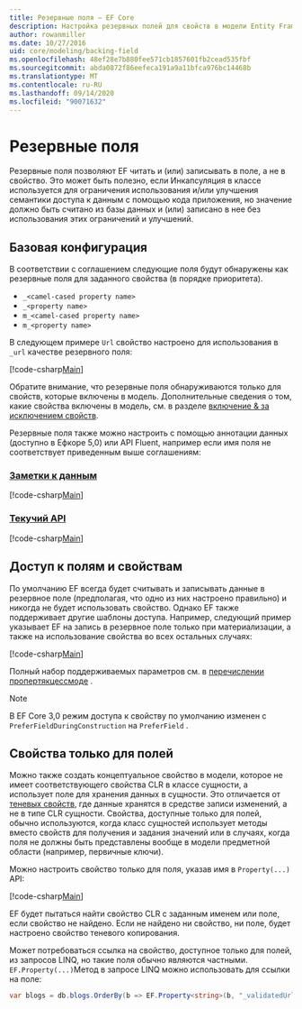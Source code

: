 ```yaml
---
title: Резервные поля — EF Core
description: Настройка резервных полей для свойств в модели Entity Framework Core
author: rowanmiller
ms.date: 10/27/2016
uid: core/modeling/backing-field
ms.openlocfilehash: 48ef28e7b880fee571cb1857601fb2cead535fbf
ms.sourcegitcommit: abda0872f86eefeca191a9a11bfca976bc14468b
ms.translationtype: MT
ms.contentlocale: ru-RU
ms.lasthandoff: 09/14/2020
ms.locfileid: "90071632"
---
```

# <a name="backing-fields"></a>Резервные поля

Резервные поля позволяют EF читать и (или) записывать в поле, а не в свойство. Это может быть полезно, если Инкапсуляция в классе используется для ограничения использования и/или улучшения семантики доступа к данным с помощью кода приложения, но значение должно быть считано из базы данных и (или) записано в нее без использования этих ограничений и улучшений.

## <a name="basic-configuration"></a>Базовая конфигурация

В соответствии с соглашением следующие поля будут обнаружены как резервные поля для заданного свойства (в порядке приоритета). 

* `_<camel-cased property name>`
* `_<property name>`
* `m_<camel-cased property name>`
* `m_<property name>`

В следующем примере `Url` свойство настроено для использования в `_url` качестве резервного поля:

[!code-csharp[Main](../../../samples/core/Modeling/Conventions/BackingField.cs#Sample)]

Обратите внимание, что резервные поля обнаруживаются только для свойств, которые включены в модель. Дополнительные сведения о том, какие свойства включены в модель, см. в разделе [включение & за исключением свойств](xref:core/modeling/entity-properties).

Резервные поля также можно настроить с помощью аннотации данных (доступно в Ефкоре 5,0) или API Fluent, например если имя поля не соответствует приведенным выше соглашениям:

### <a name="data-annotations"></a>[Заметки к данным](#tab/data-annotations)

[!code-csharp[Main](../../../samples/core/Modeling/DataAnnotations/BackingField.cs?name=BackingField&highlight=7)]

### <a name="fluent-api"></a>[Текучий API](#tab/fluent-api)

[!code-csharp[Main](../../../samples/core/Modeling/FluentAPI/BackingField.cs?name=BackingField&highlight=5)]

## <a name="field-and-property-access"></a>Доступ к полям и свойствам

По умолчанию EF всегда будет считывать и записывать данные в резервное поле (предполагая, что одно из них настроено правильно) и никогда не будет использовать свойство. Однако EF также поддерживает другие шаблоны доступа. Например, следующий пример указывает EF на запись в резервное поле только при материализации, а также на использование свойства во всех остальных случаях:

[!code-csharp[Main](../../../samples/core/Modeling/FluentAPI/BackingFieldAccessMode.cs?name=BackingFieldAccessMode&highlight=6)]

Полный набор поддерживаемых параметров см. в [перечислении пропертякцессмоде](/dotnet/api/microsoft.entityframeworkcore.propertyaccessmode) .

> [!NOTE]
> В EF Core 3,0 режим доступа к свойству по умолчанию изменен с `PreferFieldDuringConstruction` на `PreferField` .

## <a name="field-only-properties"></a>Свойства только для полей

Можно также создать концептуальное свойство в модели, которое не имеет соответствующего свойства CLR в классе сущности, а использует поле для хранения данных в сущности. Это отличается от [теневых свойств](xref:core/modeling/shadow-properties), где данные хранятся в средстве записи изменений, а не в типе CLR сущности. Свойства, доступные только для полей, обычно используются, когда класс сущностей использует методы вместо свойств для получения и задания значений или в случаях, когда поля не должны быть представлены вообще в модели предметной области (например, первичные ключи).

Можно настроить свойство только для поля, указав имя в `Property(...)` API:

[!code-csharp[Main](../../../samples/core/Modeling/FluentAPI/BackingFieldNoProperty.cs#Sample)]

EF будет пытаться найти свойство CLR с заданным именем или поле, если свойство не найдено. Если не найдено ни свойство, ни поле, будет настроено свойство теневого копирования.

Может потребоваться ссылка на свойство, доступное только для полей, из запросов LINQ, но такие поля обычно являются частными. `EF.Property(...)`Метод в запросе LINQ можно использовать для ссылки на поле:

``` csharp
var blogs = db.blogs.OrderBy(b => EF.Property<string>(b, "_validatedUrl"));
```
